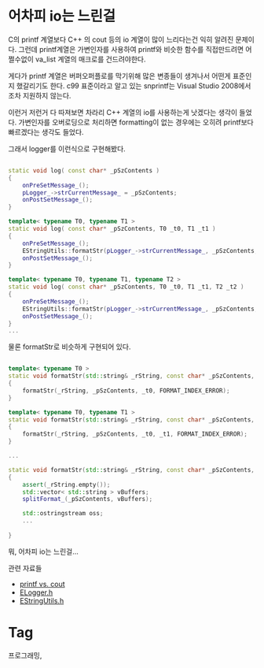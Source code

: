 어차피 io는 느린걸
==============

C의 printf 계열보다 C++ 의 cout 등의 io 계열이 많이 느리다는건 익히 알려진 문제이다. 그런데 printf계열은 가변인자를 사용하여 printf와 비슷한 함수를 직접만드려면 어쩔수없이 va_list 계열의 매크로를 건드려야한다.

게다가 printf 계열은 버퍼오퍼플로를 막기위해 많은 변종들이 생겨나서 어떤게 표준인지 했갈리기도 한다. c99 표준이라고 알고 있는 snprintf는 Visual Studio 2008에서 조차 지원하지 않는다.

이런거 저런거 다 따져보면 차라리 C++ 계열의 io를 사용하는게 낫겠다는 생각이 들었다.
가변인자를 오버로딩으로 처리하면 formatting이 없는 경우에는 오히려 printf보다 빠르겠다는 생각도 들었다.

그래서 logger를 이런식으로 구현해봤다.

```cpp

static void log( const char* _pSzContents )
{
    onPreSetMessage_();
    pLogger_->strCurrentMessage_ = _pSzContents;
    onPostSetMessage_();
}

template< typename T0, typename T1 >
static void log( const char* _pSzContents, T0 _t0, T1 _t1 )
{
    onPreSetMessage_();
    EStringUtils::formatStr(pLogger_->strCurrentMessage_, _pSzContents, _t0, _t1);
    onPostSetMessage_();
}

template< typename T0, typename T1, typename T2 >
static void log( const char* _pSzContents, T0 _t0, T1 _t1, T2 _t2 )
{
    onPreSetMessage_();
    EStringUtils::formatStr(pLogger_->strCurrentMessage_, _pSzContents, _t0, _t1, _t2);
    onPostSetMessage_();
}
...

```


물론 formatStr로 비슷하게 구현되어 있다.

```cpp

template< typename T0 >
static void formatStr(std::string& _rString, const char* _pSzContents, T0 _t0 )
{
    formatStr(_rString, _pSzContents, _t0, FORMAT_INDEX_ERROR);
}

template< typename T0, typename T1 >
static void formatStr(std::string& _rString, const char* _pSzContents, T0 _t0, T1 _t1 )
{
    formatStr(_rString, _pSzContents, _t0, _t1, FORMAT_INDEX_ERROR);
}

...

static void formatStr(std::string& _rString, const char* _pSzContents, T0 _t0, T1 _t1, T2 _t2, T3 _t3, T4 _t4, T5 _t5, T6 _t6, T7 _t7 )
{
    assert(_rString.empty());
    std::vector< std::string > vBuffers;
    splitFormat_(_pSzContents, vBuffers);

    std::ostringstream oss;
    ...
    
}

```

뭐, 어차피 io는 느린걸...

관련 자료들
 - [printf vs. cout](http://minjang.egloos.com/1934885)
 - [ELogger.h](http://kldp.net/plugins/scmsvn/viewcvs.php/trunk/end_system/include/ELogger.h?rev=278&root=end&view=markup)
 - [EStringUtils.h](http://kldp.net/plugins/scmsvn/viewcvs.php/trunk/end_system/include/EStringUtils.h?rev=277&root=end&view=markup)

Tag
====
프로그래밍,